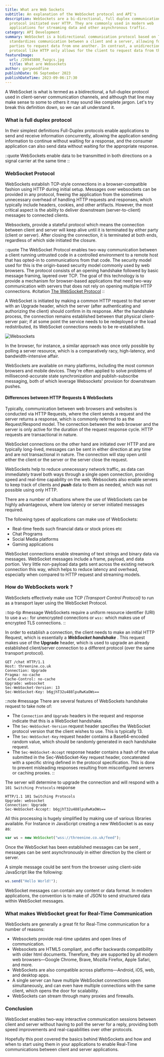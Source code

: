 ```yaml
---
title: What are Web Sockets
subtitle: An explanation of the WebSocket protocol and API's
description: WebSockets are a bi-directional, full duplex communications
  protocol initiated over HTTP. They are commonly used in modern web
  applications for streaming data and other asynchronous traffic.
category: API Development
summary: WebSocket is a bidirectional communication protocol based on TCP that
  standardizes communication between a client and a server, allowing for both
  parties to request data from one another. In contrast, a unidirectional
  protocol like HTTP only allows for the client to request data from the server.
featureImage:
  url: /20945800_fwzgcs.jpg
  title: What are Websockets
author: garywoodfine
publishDate: 06 September 2023
publishDateTime: 2023-09-06:17:30
---
```

A WebSocket is what is termed as a  bidirectional, a full-duplex protocol used in client-server communication channels, 
and although that line may make sense to some to others it may sound like complete jargon.  Let's try break this definition
down, so we can all understand it.

### What is full duplex protocol

In their simplest definitions Full-Duplex protocols enable applications to send and receive information concurrently, allowing
the application sending information to continue without waiting for a response, and the consumer application can also send 
data without waiting for the appropriate response.

::quote
 WebSockets enable data to be transmitted in both directions on a signal carrier at the same time
::

### WebSocket Protocol

WebSockets establish TCP-style connections in a browser-compatible fashion using HTTP during initial setup. Messages 
over websockets can be provided in any protocol, freeing the application from the sometimes unnecessary overhead of
handling HTTP requests and responses, which typically include headers, cookies, and other artifacts. However, the most 
critical aspect is the ability to deliver downstream (server-to-client) messages to connected clients. 

Websockets, provide a stateful protocol which means the connection between client and server will keep alive until it is 
terminated by either party (client or server). After closing the connection, it is terminated at both ends, regardless
of which side initiated the closure.

::quote
 The WebSocket Protocol enables two-way communication between a client
 running untrusted code in a controlled environment to a remote host
 that has opted-in to communications from that code.  The security
 model used for this is the origin-based security model commonly used
 by web browsers.  The protocol consists of an opening handshake
 followed by basic message framing, layered over TCP.  The goal of
 this technology is to provide a mechanism for browser-based
 applications that need two-way communication with servers that does
 not rely on opening multiple HTTP connections.
#citation
 [The WebSocket Protocol](https://datatracker.ietf.org/doc/html/rfc6455)
::

A WebSocket is initiated by making a common HTTP request to that server with an Upgrade header, which the server 
(after authenticating and authorizing the client) should confirm in its response. After the handshake process, the 
connection remains established between that physical client-server pair; if at some point the service needs to be 
redeployed or the load redistributed, its WebSocket connections needs to be re-established.

![Websockets](https://res.cloudinary.com/threenine-co-uk/image/upload/websockets_o7yfpi.png "WebSocket protocol")

In the browser, for instance, a similar approach was once only possible by polling a server resource, which is a 
comparatively racy, high-latency, and bandwidth-intensive affair.

WebSockets are available on many platforms, including the most common browsers and mobile devices. They're often 
applied to solve problems of millisecond-accurate state synchronization and publish-subscribe messaging, both of which 
leverage Websockets' provision for downstream pushes. 


#### Differences between HTTP Requests & WebSockets

Typically, communication between web browsers and websites is conducted via HTTP Requests, where the client sends a request
and the server returns a response, which is commonly referred to as the Request/Respond model.  The connection between
the web browser and the server is only active for the duration of the request response cycle. HTTP requests are transactional
in nature.

WebSocket connections on the other hand are initiated over HTTP and are typically long-lived, messages can be sent in 
either direction at any time and are not transactional in nature. The connection will stay open until either the client 
or the server or the server close the request.

WebSockets help to reduce unnecessary network traffic, as data can immediately travel both ways through a single open 
connection, providing speed and real-time capability on the web. Websockets also enable servers to keep track of 
clients and _**push**_ data to them as needed, which was not possible using only HTTP.

There are a number of situations where the use of WebSockets can be highly advantageous, where low latency or server
initiated  messages required.

The following types of applications can make use of WebSockets:

* Real-time feeds such financial data or stock prices etc
* Chat Programs
* Social Media platforms
* Gaming applications

WebSocket connections enable streaming of text strings and binary data via messages. WebSocket messages include a frame,
payload, and data portion. Very little non-payload data gets sent across the existing network connection this way, 
which helps to reduce latency and overhead, especially when compared to HTTP request and streaming models.


### How do WebSockets work ?

WebSockets effectively make use TCP _(Transport Control Protocol)_ to run as a transport layer using the WebSocket Protocol.

::top-tip
#message
WebSockets require a uniform resource identifier (URI) to use a `ws:` for unencrypted connections or `wss:`
which makes use of encrypted TLS connections.
::

In order to establish a connection, the client needs to make an initial HTTP Request, which is essentially a **_WebSocket
handshake_** . This request makes use of the **Upgrade**  header, which is  used to upgrade an already established 
client/server connection to a different protocol (over the same transport protocol).


```http request
GET /chat HTTP/1.1
Host: threenine.co.uk
Connection: Upgrade
Pragma: no-cache
Cache-Control: no-cache
Upgrade: websocket
Sec-WebSocket-Version: 13
Sec-WebSocket-Key: b6gjhT32u488lpuRwKaOWs==
```
::note
#message 
 There are several features of WebSockets handshake request to take note of:
 * The `Connection` and `Upgrade` headers in the request and response indicate that this is a WebSocket handshake.
 * The `Sec-WebSocket-Version` request header specifies the WebSocket protocol version that the client wishes to use. This is typically 13. 
 * The `Sec-WebSocket-Key` request header contains a Base64-encoded random value, which should be randomly generated in each handshake request.
 * The `Sec-WebSocket-Accept` response header contains a hash of the value submitted in the Sec-WebSocket-Key request header, 
concatenated with a specific string defined in the protocol specification. This is done to prevent misleading responses resulting from 
misconfigured servers or caching proxies.
::

The server will determine to upgrade the connection and will respond with a `101 Switching Protocols` response

```http request
HTTP/1.1 101 Switching Protocols
Upgrade: websocket
Connection: Upgrade
Sec-WebSocket-Accept: b6gjhT32u488lpuRwKaOWs==
```

All this processing is hugely simplified by making use of various libraries available. For Instance in JavaScript creating
a new WebSocket is as easy as:

```javascript
var ws = new WebSocket("wss://threenine.co.uk/feed");
```
Once the WebSocket has been established messages can be sent , messages can be sent asynchronously in either direction by the client or server.

A simple message could be sent from the browser using client-side JavaScript like the following:

```javascript
ws.send("Hello World!");
```
WebSocket messages can contain any content or data format. In modern applications, the convention is to make of JSON 
to send structured data within WebSocket messages.

### What makes WebSocket great for Real-Time Communication

WebSockets are generally a great fit for Real-Time communication for a number of reasons:

* Websockets provide real-time updates and open lines of communication.
* Websockets are HTML5 compliant, and offer backwards compatibility with older html documents. Therefore, they are supported by all modern web browsers—Google Chrome, Brave, Mozilla Firefox, Apple Safari, and more.
* WebSockets are also compatible across platforms—Android, iOS, web, and desktop apps.
* A single server can have multiple WebSocket connections open simultaneously, and can even have multiple connections with the same client, which opens the door for scalability.
* WebSockets can stream through many proxies and firewalls.


### Conclusion
WebSocket enables two-way interactive communication sessions between client and server without having to poll the server 
for a reply, providing both speed improvements and real-capabilities over other protocols. 

Hopefully this post covered the basics behind WebSockets and how and when to start using them in your applications to
enable Real-Time communications between client and server applications.